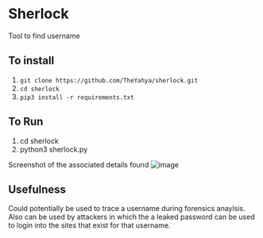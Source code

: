 # Sherlock
Tool to find username

## To install
1. ``git clone https://github.com/TheYahya/sherlock.git``
2. ``cd sherlock``
3. ``pip3 install -r requirements.txt``

## To Run
1. cd sherlock
2. python3 sherlock.py <username>

Screenshot of the associated details found
![image](https://user-images.githubusercontent.com/39514108/193384082-42b736e3-4b56-4381-bd9d-8b0393118585.png)

## Usefulness
Could potentially be used to trace a username during forensics anaylsis. Also can be used by attackers in which the a leaked password can be used to login into the sites that exist for that username.
